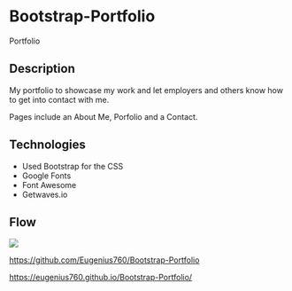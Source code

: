 # Bootstrap-Portfolio
Portfolio

## Description
My portfolio to showcase my work and let employers and others know how to get into contact with me.

Pages include an About Me, Porfolio and a Contact.

## Technologies
- Used Bootstrap for the CSS
- Google Fonts
- Font Awesome
- Getwaves.io

## Flow
![](assets/images/Portfolio.gif)

https://github.com/Eugenius760/Bootstrap-Portfolio

https://eugenius760.github.io/Bootstrap-Portfolio/
